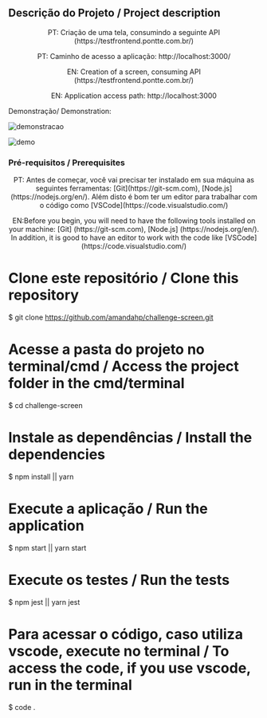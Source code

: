 ## Descrição do Projeto / Project description
<p align="center"> PT: Criação de uma tela, consumindo a seguinte API (https://testfrontend.pontte.com.br/) </p>
<p align="center">PT: Caminho de acesso a aplicação: http://localhost:3000/ </p>
<p align="center"> EN: Creation of a screen, consuming API (https://testfrontend.pontte.com.br/) </p>
<p align="center">EN: Application access path: http://localhost:3000</p>
<p>Demonstração/ Demonstration:</p>

![demonstracao](https://i.ibb.co/9gwpzc5/index.jpg)

![demo](https://i.ibb.co/xmHBLJG/index.jpg)



### Pré-requisitos / Prerequisites
<p align="center"> PT: Antes de começar, você vai precisar ter instalado em sua máquina as seguintes ferramentas:
[Git](https://git-scm.com), [Node.js](https://nodejs.org/en/). 
Além disto é bom ter um editor para trabalhar com o código como [VSCode](https://code.visualstudio.com/)  </p>
<p align="center"> EN:Before you begin, you will need to have the following tools installed on your machine:
[Git] (https://git-scm.com), [Node.js] (https://nodejs.org/en/).
In addition, it is good to have an editor to work with the code like [VSCode] (https://code.visualstudio.com/)
</p>

# Clone este repositório / Clone this repository
$ git clone <https://github.com/amandahp/challenge-screen.git>

# Acesse a pasta do projeto no terminal/cmd / Access the project folder in the  cmd/terminal
$ cd challenge-screen

# Instale as dependências / Install the dependencies
$ npm install || yarn 

# Execute a aplicação / Run the application
$ npm start || yarn start

# Execute os testes / Run the tests
$ npm jest || yarn jest

# Para acessar o código, caso utiliza vscode, execute no terminal / To access the code, if you use vscode, run in the terminal
$ code .
